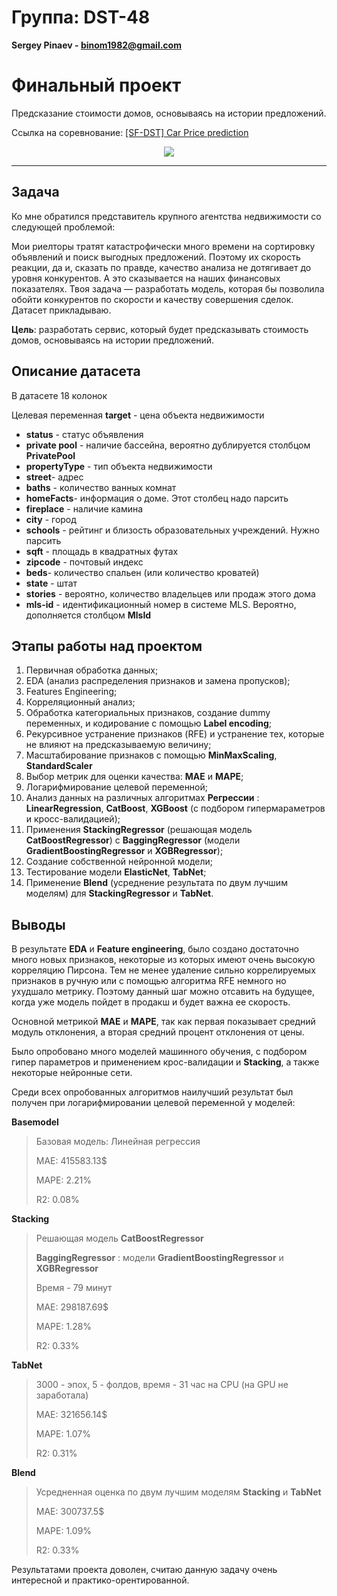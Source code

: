 # Группа: DST-48

**Sergey Pinaev - binom1982@gmail.com**

# Финальный проект

Предсказание стоимости домов, основываясь на истории предложений.

Ссылка на соревнование: [[SF-DST] Car Price prediction](https://www.kaggle.com/c/sf-dst-car-price-prediction-part2)

<p align="center" width="100%">
<img src="https://habrastorage.org/r/w1560/getpro/habr/upload_files/080/2a6/5e7/0802a65e78ee2bd84388c0d1ebab98d5.png" width="auto"/>
</p>
<hr>

## Задача

Ко мне обратился представитель крупного агентства недвижимости со следующей проблемой:

Мои риелторы тратят катастрофически много времени на сортировку объявлений и поиск выгодных предложений. Поэтому их скорость реакции, да и, сказать по правде, качество анализа не дотягивает до уровня конкурентов. А это сказывается на наших финансовых показателях. Твоя задача — разработать модель, которая бы позволила обойти конкурентов по скорости и качеству совершения сделок. Датасет прикладываю.

**Цель**: разработать сервис, который будет предсказывать стоимость домов, основываясь на истории предложений.

## Описание датасета

В датасете 18 колонок

Целевая переменная **target** - цена объекта недвижимости

* **status** - статус объявления
* **private pool** - наличие бассейна, вероятно дублируется столбцом **PrivatePool**
* **propertyType** - тип объекта недвижимости
* **street**- адрес
* **baths** - количество ванных комнат
* **homeFacts**- информация о доме. Этот столбец надо парсить
* **fireplace** - наличие камина
* **city** - город
* **schools** - рейтинг и близость образовательных учреждений. Нужно парсить
* **sqft** - площадь в квадратных футах
* **zipcode** - почтовый индекс
* **beds**- количество спальен (или количество кроватей)
* **state** - штат
* **stories** - вероятно, количество владельцев или продаж этого дома
* **mls-id** - идентификационный номер в системе MLS. Вероятно, дополняется столбцом **MlsId**

## Этапы работы над проектом

1. Первичная обработка данных; 
2. EDA (анализ распределения признаков и замена пропусков);
3. Features Engineering;
4. Корреляционный анализ;
5. Обработка категориальных признаков, создание dummy переменных, и кодирование с помощью **Label encoding**;
6. Рекурсивное устранение признаков (RFE) и устранение тех, которые не влияют на предсказываемую величину;
7. Масштабирование признаков с помощью **MinMaxScaling**, **StandardScaler**
8. Выбор метрик для оценки качества: **MAE** и **MAPE**;
9. Логарифмирование целевой переменной;
10. Анализ данных на различных алгоритмах **Регрессии** : **LinearRegression**, **CatBoost**, **XGBoost** (с подбором гипермараметров и кросс-валидацией);
11. Применения **StackingRegressor** (решающая модель **CatBoostRegressor**) с **BaggingRegressor** (модели **GradientBoostingRegressor** и **XGBRegressor**);
12. Создание собственной нейронной модели;
13. Тестирование модели **ElasticNet**, **TabNet**;
14. Применение **Blend** (усреднение результата по двум лучшим моделям) для **StackingRegressor** и **TabNet**.

## Выводы

В результате **EDA** и **Feature engineering**, было создано достаточно много новых признаков, некоторые из которых имеют очень высокую корреляцию Пирсона. Тем не менее удаление сильно коррелируемых признаков в ручную или с помощью алгоритма RFE немного но ухудшало метрику. Поэтому данный шаг можно отсавить на будущее, когда уже модель пойдет в продакш и будет важна ее скорость.

Основной метрикой **MAE** и **MAPE**, так как первая показывает средний модуль отклонения, а вторая средний процент отклонения от цены.

Было опробовано много моделей машинного обучения, с подбором гипер параметров и применением крос-валидации и **Stacking**, а также некоторые нейронные сети.

Среди всех опробованных алгоритмов наилучший результат был получен при логарифмировании целевой переменной у моделей:

**Basemodel**

> Базовая модель: Линейная регрессия
> 
> MAE: 415583.13$
> 
> MAPE: 2.21%
> 
> R2: 0.08%

**Stacking**

> Решающая модель **CatBoostRegressor**
> 
> **BaggingRegressor** : модели **GradientBoostingRegressor** и **XGBRegressor**
> 
> Время - 79 минут
> 
> MAE: 298187.69$
> 
> MAPE: 1.28%
> 
> R2: 0.33%

**TabNet**

> 3000 - эпох, 5 - фолдов, время - 31 час на CPU (на GPU не заработала)
> 
> MAE: 321656.14$
> 
> MAPE: 1.07%
> 
> R2: 0.31%

**Blend**

> Усредненная оценка по двум лучшим моделям **Stacking** и **TabNet**
> 
> MAE: 300737.5$
> 
> MAPE: 1.09%
> 
> R2: 0.33%

Результатами проекта доволен, считаю данную задачу очень интересной и практико-орентированной.
